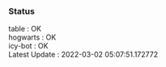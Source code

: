 ### Status


table : OK  
hogwarts : OK  
icy-bot : OK  
Latest Update : 2022-03-02 05:07:51.172772

